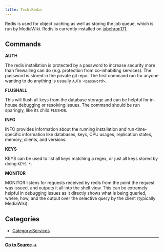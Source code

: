 ```yaml
---
title: Tech:Redis
---
```


Redis is used for object caching as well as storing the job queue, which is run by MediaWiki. Redis is currently installed on [jobchron171](/tech-docs/techjobchron171).

## Commands 

**AUTH**

The redis installation is protected by a password to increase security more than firewalling can do (e.g. protection from co-inhabiting services). The password is stored in the private git repo. The first command ran for anyone wanting to do anything is usually `AUTH <password>`.

**FLUSHALL**

This will flush all keys from the database storage and can be helpful for in-house debugging or resolving issues. The command should be run sparingly, like its child `FLUSHDB`.

**INFO**

INFO provides information about the running installation and run-time-specific information like databases, keys, CPU usages, replication states, memory, clients, and versions.

**KEYS**

KEYS can be used to list all keys matching a regex, or just all keys stored by doing `KEYS *`.

**MONITOR**

MONITOR listens for requests received by redis from the point the request was issued, and outputs it all into the shell view. This can be extremely helpful in debugging issues as it directly shows what is being queried, where, how, and the output over the selective query by the client (typically MediaWiki).

## Categories

* [Category:Services](https://meta.miraheze.org/wiki/Category:Services)

----
**[Go to Source &rarr;](https://meta.miraheze.org/wiki/Tech:Redis)**